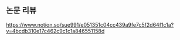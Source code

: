 ## 논문 리뷰
https://www.notion.so/sue991/e051351c04cc439a9fe7c5f2d64f1c1a?v=4bcdb310e17c462c9c1c1a846551158d

